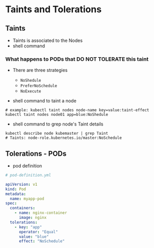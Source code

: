 # Taints and Tolerations

## Taints

- Taints is associated to the Nodes
- shell command

### What happens to PODs that DO NOT TOLERATE this taint

- There are three strategies
    - `NoShedule`
    - `PreferNoSchedule`
    - `NoExecute`

- shell command to taint a node 
```shell
# example: kubectl taint nodes node-name key=value:taint-effect
kubectl taint nodes node01 app=blue:NoShedule  
```

- shell command to grep node's Taint details 
```shell
kubectl describe node kubemaster | grep Taint 
# Taints: node-role.kubernetes.io/master:NoSchedule 
```

## Tolerations - PODs

- pod definition 
```yaml 
# pod-definition.yml 

apiVersion: v1
kind: Pod
metadata:
  name: myapp-pod
spec:
  containers:
    - name: nginx-container
      image: nginx
  tolerations:
    - key: "app"
      operator: "Equal"
      value: "blue"
      effect: "NoSchedule"

```

